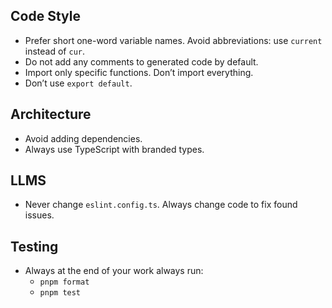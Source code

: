 ## Code Style

- Prefer short one-word variable names. Avoid abbreviations: use `current` instead of `cur`.
- Do not add any comments to generated code by default.
- Import only specific functions. Don’t import everything.
- Don’t use `export default`.

## Architecture

- Avoid adding dependencies.
- Always use TypeScript with branded types.

## LLMS

- Never change `eslint.config.ts`. Always change code to fix found issues.

## Testing

- Always at the end of your work always run:
  - `pnpm format`
  - `pnpm test`
